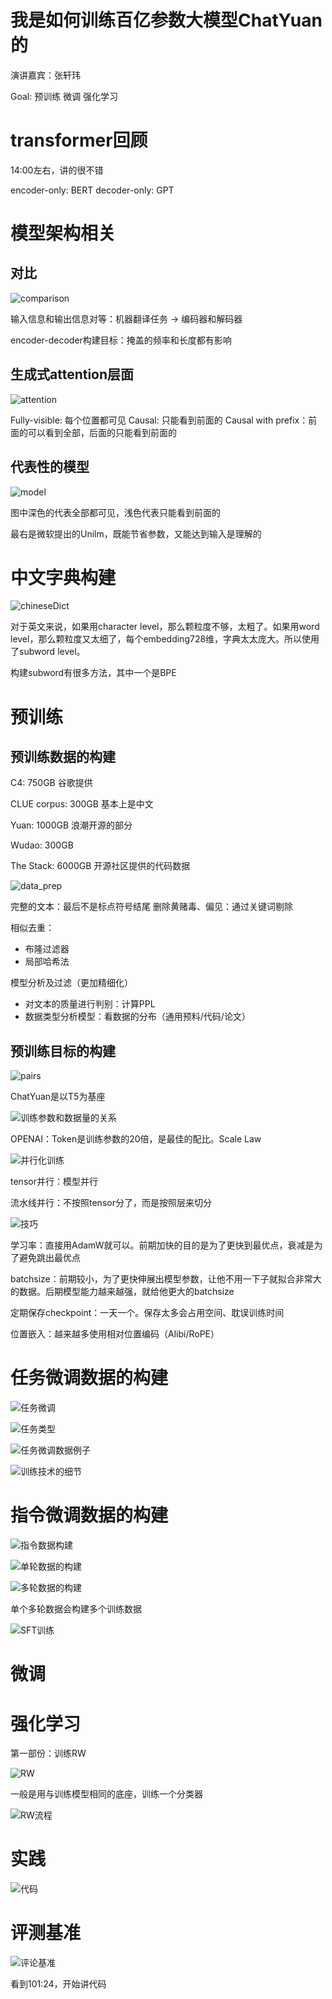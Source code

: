 # 我是如何训练百亿参数大模型ChatYuan的

演讲嘉宾：张轩玮

Goal:
预训练
微调
强化学习

# transformer回顾

14:00左右，讲的很不错

encoder-only: BERT
decoder-only: GPT

# 模型架构相关

## 对比

![comparison](<Screenshot 2024-02-18 at 5.59.17 PM.png>)

输入信息和输出信息对等：机器翻译任务 -> 编码器和解码器

encoder-decoder构建目标：掩盖的频率和长度都有影响

## 生成式attention层面

![attention](<Screenshot 2024-02-18 at 6.07.19 PM.png>)

Fully-visible: 每个位置都可见
Causal: 只能看到前面的
Causal with prefix：前面的可以看到全部，后面的只能看到前面的

## 代表性的模型

![model](<Screenshot 2024-02-18 at 6.09.01 PM.png>)

图中深色的代表全部都可见，浅色代表只能看到前面的

最右是微软提出的Unilm，既能节省参数，又能达到输入是理解的

# 中文字典构建

![chineseDict](<Screenshot 2024-02-18 at 6.31.26 PM.png>)

对于英文来说，如果用character level，那么颗粒度不够，太粗了。如果用word level，那么颗粒度又太细了，每个embedding728维，字典太太庞大。所以使用了subword level。

构建subword有很多方法，其中一个是BPE

# 预训练

## 预训练数据的构建

C4: 750GB 谷歌提供

CLUE corpus: 300GB 基本上是中文

Yuan: 1000GB 浪潮开源的部分

Wudao: 300GB

The Stack: 6000GB 开源社区提供的代码数据

![data_prep](<Screenshot 2024-02-18 at 6.14.36 PM.png>)

完整的文本：最后不是标点符号结尾
删除黄赌毒、偏见：通过关键词剔除

相似去重：

- 布隆过滤器
- 局部哈希法

模型分析及过滤（更加精细化）

- 对文本的质量进行判别：计算PPL
- 数据类型分析模型：看数据的分布（通用预料/代码/论文）

## 预训练目标的构建

![pairs](<Screenshot 2024-02-18 at 6.35.49 PM.png>)

ChatYuan是以T5为基座

![训练参数和数据量的关系](<Screenshot 2024-02-18 at 6.48.14 PM.png>)

OPENAI：Token是训练参数的20倍，是最佳的配比。Scale Law

![并行化训练](<Screenshot 2024-02-18 at 6.51.55 PM.png>)

tensor并行：模型并行

流水线并行：不按照tensor分了，而是按照层来切分

![技巧](<Screenshot 2024-02-18 at 6.59.51 PM.png>)

学习率：直接用AdamW就可以。前期加快的目的是为了更快到最优点，衰减是为了避免跳出最优点

batchsize：前期较小，为了更快伸展出模型参数，让他不用一下子就拟合非常大的数据。后期模型能力越来越强，就给他更大的batchsize

定期保存checkpoint：一天一个。保存太多会占用空间、耽误训练时间

位置嵌入：越来越多使用相对位置编码（Alibi/RoPE）

# 任务微调数据的构建

![任务微调](<Screenshot 2024-02-18 at 7.05.52 PM.png>)

![任务类型](<Screenshot 2024-02-18 at 7.07.27 PM.png>)

![任务微调数据例子](<Screenshot 2024-02-18 at 7.07.49 PM.png>)

![训练技术的细节](<Screenshot 2024-02-18 at 7.10.22 PM.png>)

# 指令微调数据的构建

![指令数据构建](<Screenshot 2024-02-18 at 7.41.54 PM.png>)

![单轮数据的构建](<Screenshot 2024-02-18 at 7.44.56 PM.png>)

![多轮数据的构建](<Screenshot 2024-02-18 at 7.45.20 PM.png>)

单个多轮数据会构建多个训练数据

![SFT训练](<Screenshot 2024-02-18 at 7.46.44 PM.png>)

# 微调


# 强化学习

第一部份：训练RW 

![RW](<Screenshot 2024-02-18 at 7.47.53 PM.png>)

一般是用与训练模型相同的底座，训练一个分类器

![RW流程](<Screenshot 2024-02-18 at 7.50.25 PM.png>)

# 实践

![代码](<Screenshot 2024-02-18 at 7.52.29 PM.png>)

# 评测基准

![评论基准](<Screenshot 2024-02-18 at 7.52.48 PM.png>)

看到101:24，开始讲代码

